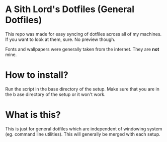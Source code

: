 # A Sith Lord's Dotfiles (General Dotfiles)

This repo was made for easy syncing of dotfiles across all of my machines. If you want to look at them, sure. No preview though.

Fonts and wallpapers were generally taken from the internet. They are **not** mine.

# How to install?

Run the script in the base directory of the setup. Make sure that you are in the b
ase directory of the setup or it won't work.

# What is this?

This is just for general dotfiles which are independent of windowing system (eg. command line utilities). This will generally be merged with each setup.

